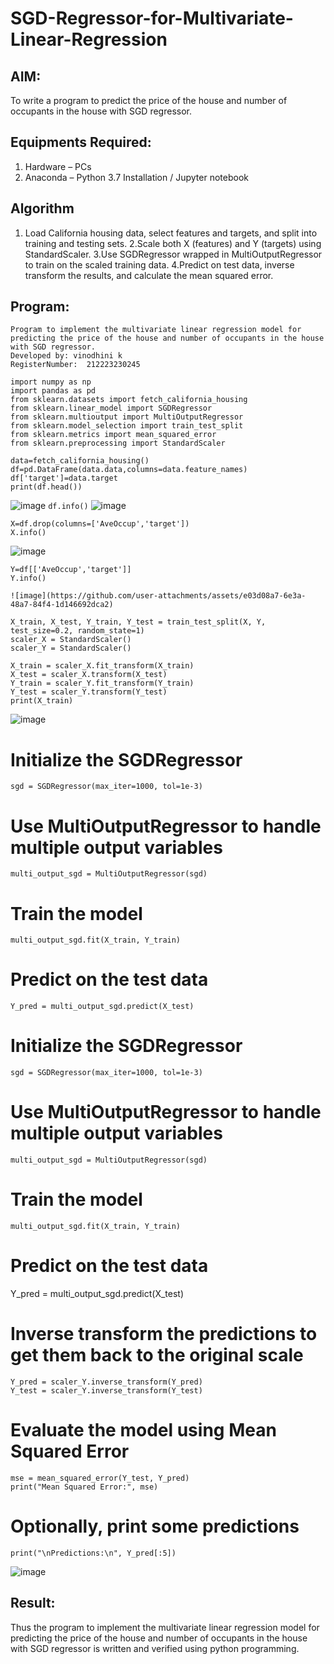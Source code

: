 # SGD-Regressor-for-Multivariate-Linear-Regression

## AIM:
To write a program to predict the price of the house and number of occupants in the house with SGD regressor.

## Equipments Required:
1. Hardware – PCs
2. Anaconda – Python 3.7 Installation / Jupyter notebook

## Algorithm
1. Load California housing data, select features and targets, and split into training and testing sets.
2.Scale both X (features) and Y (targets) using StandardScaler.
3.Use SGDRegressor wrapped in MultiOutputRegressor to train on the scaled training data.
4.Predict on test data, inverse transform the results, and calculate the mean squared error.
## Program:

`````
Program to implement the multivariate linear regression model for predicting the price of the house and number of occupants in the house with SGD regressor.
Developed by: vinodhini k
RegisterNumber:  212223230245
``````
`````
import numpy as np
import pandas as pd
from sklearn.datasets import fetch_california_housing
from sklearn.linear_model import SGDRegressor
from sklearn.multioutput import MultiOutputRegressor
from sklearn.model_selection import train_test_split
from sklearn.metrics import mean_squared_error
from sklearn.preprocessing import StandardScaler

data=fetch_california_housing()
df=pd.DataFrame(data.data,columns=data.feature_names)
df['target']=data.target
print(df.head())
`````
![image](https://github.com/user-attachments/assets/4641f46e-737d-40b4-811a-03cfc3187fd9)
``
df.info()
``
![image](https://github.com/user-attachments/assets/bab93aab-419c-46e3-9be2-a35fd87559c8)
````
X=df.drop(columns=['AveOccup','target'])
X.info()
````
![image](https://github.com/user-attachments/assets/7d5d1338-b564-44a6-8dca-de909cb2778b)
````
Y=df[['AveOccup','target']]
Y.info()

![image](https://github.com/user-attachments/assets/e03d08a7-6e3a-48a7-84f4-1d146692dca2)

X_train, X_test, Y_train, Y_test = train_test_split(X, Y, test_size=0.2, random_state=1)
scaler_X = StandardScaler()
scaler_Y = StandardScaler()

X_train = scaler_X.fit_transform(X_train)
X_test = scaler_X.transform(X_test)
Y_train = scaler_Y.fit_transform(Y_train)
Y_test = scaler_Y.transform(Y_test)
print(X_train)
```````
![image](https://github.com/user-attachments/assets/e26c6a8e-3d8a-485c-bc8f-b08f2d772077)
# Initialize the SGDRegressor
`````
sgd = SGDRegressor(max_iter=1000, tol=1e-3)
```````
# Use MultiOutputRegressor to handle multiple output variables
``````
multi_output_sgd = MultiOutputRegressor(sgd)
``````````
# Train the model
`````
multi_output_sgd.fit(X_train, Y_train)
````````
# Predict on the test data
```````
Y_pred = multi_output_sgd.predict(X_test)
```````
# Initialize the SGDRegressor
````````
sgd = SGDRegressor(max_iter=1000, tol=1e-3)
`````````
# Use MultiOutputRegressor to handle multiple output variables
```````
multi_output_sgd = MultiOutputRegressor(sgd)
```````````
# Train the model
``````
multi_output_sgd.fit(X_train, Y_train)
```````
# Predict on the test data
Y_pred = multi_output_sgd.predict(X_test)

# Inverse transform the predictions to get them back to the original scale
````
Y_pred = scaler_Y.inverse_transform(Y_pred)
Y_test = scaler_Y.inverse_transform(Y_test)
````

# Evaluate the model using Mean Squared Error
````
mse = mean_squared_error(Y_test, Y_pred)
print("Mean Squared Error:", mse)
````````

# Optionally, print some predictions
````
print("\nPredictions:\n", Y_pred[:5])
````
![image](https://github.com/user-attachments/assets/7ecfd652-de53-4e89-9def-c5b705cbde25)





## Result:
Thus the program to implement the multivariate linear regression model for predicting the price of the house and number of occupants in the house with SGD regressor is written and verified using python programming.
